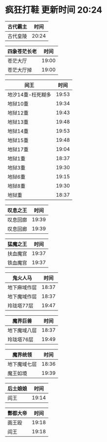 # 疯狂打鞋 更新时间 20:24

| 古代霸主   | 时间    |
|--------|-------|
| 古代皇陵 | 20:24 |

| 四象苍茫长老   | 时间    |
|--------|-------|
| 苍茫大厅 | 19:00 |
| 苍茫大厅掉 | 19:00 |

| 间王   | 时间    |
|--------|-------|
| 地汐14重-枉死糊多 | 19:53 |
| 地狱10重 | 19:34 |
| 地狱12重 | 19:43 |
| 地狱13重 | 19:48 |
| 地狱14重 | 19:53 |
| 地狱15重 | 19:48 |
| 地狱17重 | 19:04 |
| 地狱1重 | 18:37 |
| 地狱3重 | 19:30 |
| 地狱6重 | 19:15 |
| 地狱8重 | 19:30 |
| 地狱重 | 18:37 |

| 叹息之王   | 时间    |
|--------|-------|
| 叹息回廓 | 19:39 |
| 叹息回廊 | 19:39 |

| 猛魔之王   | 时间    |
|--------|-------|
| 扶血魔宫 | 19:37 |
| 铁血魔宫 | 19:37 |

| 鬼火人马   | 时间    |
|--------|-------|
| 地下麻域作层 | 18:37 |
| 地下魔域作层 | 18:37 |
| 玲珑塔77层 | 19:47 |

| 魔界巨兽   | 时间    |
|--------|-------|
| 地下魔域八层 | 18:37 |
| 玲珑塔76层 | 19:49 |

| 魔界统领   | 时间    |
|--------|-------|
| 地下魔域七层 | 18:36 |
| 魔王如境 | 19:39 |

| 后土娘娘   | 时间    |
|--------|-------|
| 阎王 | 19:14 |

| 酆都大帝   | 时间    |
|--------|-------|
| 画王殴 | 19:18 |
| 阎王 | 19:18 |